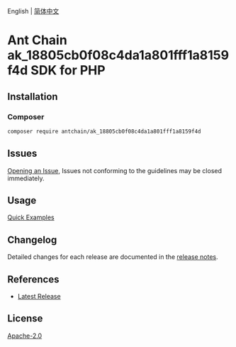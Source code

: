 English | [简体中文](README-CN.md)

# Ant Chain ak_18805cb0f08c4da1a801fff1a8159f4d SDK for PHP

## Installation

### Composer

```bash
composer require antchain/ak_18805cb0f08c4da1a801fff1a8159f4d
```

## Issues

[Opening an Issue](https://github.com/alipay/antchain-openapi-prod-sdk/issues/new), Issues not conforming to the guidelines may be closed immediately.

## Usage

[Quick Examples](https://github.com/alipay/antchain-openapi-prod-sdk/blob/master/docs/0-Examples-EN.md#quick-examples)

## Changelog

Detailed changes for each release are documented in the [release notes](./ChangeLog.txt).

## References

* [Latest Release](https://github.com/antchain-openapi-sdk-php)

## License

[Apache-2.0](http://www.apache.org/licenses/LICENSE-2.0)
